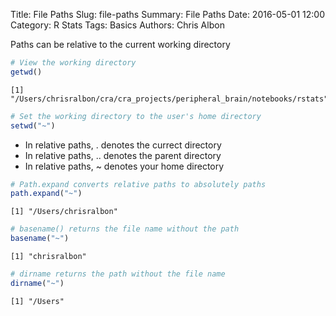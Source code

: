 Title: File Paths
Slug: file-paths
Summary: File Paths
Date: 2016-05-01 12:00
Category: R Stats
Tags: Basics
Authors: Chris Albon



Paths can be relative to the current working directory


```R
# View the working directory
getwd()
```




    [1] "/Users/chrisralbon/cra/cra_projects/peripheral_brain/notebooks/rstats"




```R
# Set the working directory to the user's home directory
setwd("~")
```

- In relative paths, . denotes the currect directory
- In relative paths, .. denotes the parent directory
- In relative paths,  ~ denotes your home directory


```R
# Path.expand converts relative paths to absolutely paths
path.expand("~")
```




    [1] "/Users/chrisralbon"




```R
# basename() returns the file name without the path
basename("~")
```




    [1] "chrisralbon"




```R
# dirname returns the path without the file name
dirname("~")
```




    [1] "/Users"
